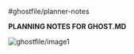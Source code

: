 #ghostfile/planner-notes 

**PLANNING NOTES FOR GHOST.MD**


![ghostfile/image1](https://c4.wallpaperflare.com/wallpaper/790/727/718/face-mask-mask-military-armor-call-of-duty-hd-wallpaper-preview.jpg)
